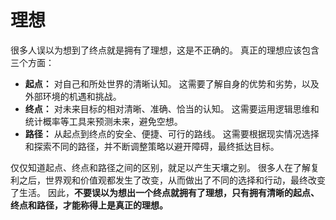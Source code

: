 # 理想

很多人误以为想到了终点就是拥有了理想，这是不正确的。 真正的理想应该包含三个方面：

- **起点：** 对自己和所处世界的清晰认知。 这需要了解自身的优势和劣势，以及外部环境的机遇和挑战。
- **终点：** 对未来目标的相对清晰、准确、恰当的认知。  这需要运用逻辑思维和统计概率等工具来预测未来，避免空想。
- **路径：** 从起点到终点的安全、便捷、可行的路线。 这需要根据现实情况选择和探索不同的路径，并不断调整策略以避开障碍，最终抵达目标。

仅仅知道起点、终点和路径之间的区别，就足以产生天壤之别。 很多人在了解复利之后，世界观和价值观都发生了改变，从而做出了不同的选择和行动，最终改变了生活。 因此，**不要误以为想出一个终点就拥有了理想，只有拥有清晰的起点、终点和路径，才能称得上是真正的理想。**